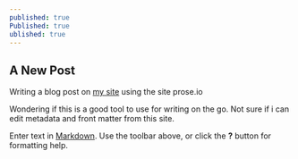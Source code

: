 ```yaml
---
published: true
Published: true
ublished: true
---
```

## A New Post 

Writing a blog post on [my site](sschoepfer.github.io) using the site
prose.io

Wondering if this is a good tool to use for writing on the go. Not sure if i can edit metadata and front matter from this site. 

Enter text in [Markdown](http://daringfireball.net/projects/markdown/). Use the toolbar above, or click the **?** button for formatting help.
